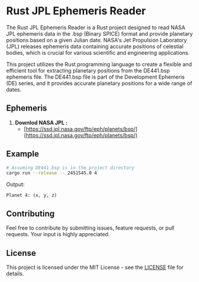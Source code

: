# Rust JPL Ephemeris Reader

The Rust JPL Ephemeris Reader is a Rust project designed to read NASA JPL ephemeris data in the .bsp (Binary SPICE) format and provide planetary positions based on a given Julian date. NASA's Jet Propulsion Laboratory (JPL) releases ephemeris data containing accurate positions of celestial bodies, which is crucial for various scientific and engineering applications.

This project utilizes the Rust programming language to create a flexible and efficient tool for extracting planetary positions from the DE441.bsp ephemeris file. The DE441.bsp file is part of the Development Ephemeris (DE) series, and it provides accurate planetary positions for a wide range of dates.

## Ephemeris

1. **Downlod NASA JPL :**
    - [https://ssd.jpl.nasa.gov/ftp/eph/planets/bsp/](https://ssd.jpl.nasa.gov/ftp/eph/planets/bsp/)



## Example

```sh
# Assuming DE441.bsp is in the project directory
cargo run --release -- 2451545.0 4
```

Output:
```
Planet 4: (x, y, z)
```

## Contributing

Feel free to contribute by submitting issues, feature requests, or pull requests. Your input is highly appreciated.

## License

This project is licensed under the MIT License - see the [LICENSE](LICENSE) file for details.